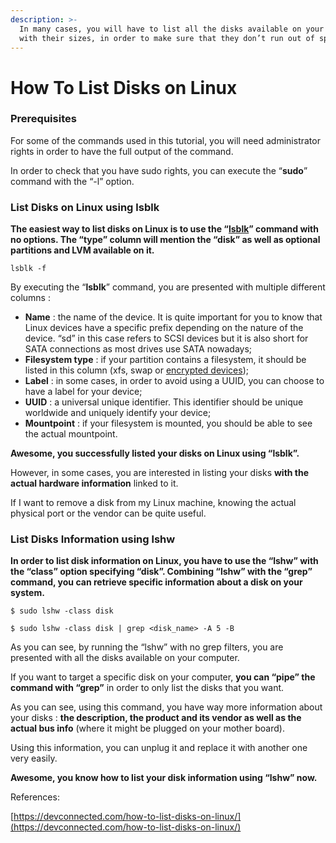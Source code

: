 ```yaml
---
description: >-
  In many cases, you will have to list all the disks available on your computer,
  with their sizes, in order to make sure that they don’t run out of space.
---
```


# How To List Disks on Linux

### Prerequisites

For some of the commands used in this tutorial, you will need administrator rights in order to have the full output of the command.

In order to check that you have sudo rights, you can execute the “**sudo**” command with the “-l” option.

### List Disks on Linux using lsblk

**The easiest way to list disks on Linux is to use the “**[**lsblk**](https://linux.die.net/man/8/lsblk)**” command with no options. The “type” column will mention the “disk” as well as optional partitions and LVM available on it.**

```
lsblk -f
```

By executing the “**lsblk**” command, you are presented with multiple different columns :

* **Name** : the name of the device. It is quite important for you to know that Linux devices have a specific prefix depending on the nature of the device. “sd” in this case refers to SCSI devices but it is also short for SATA connections as most drives use SATA nowadays;
* **Filesystem type** : if your partition contains a filesystem, it should be listed in this column (xfs, swap or [encrypted devices](https://devconnected.com/how-to-encrypt-partition-on-linux/));
* **Label** : in some cases, in order to avoid using a UUID, you can choose to have a label for your device;
* **UUID** : a universal unique identifier. This identifier should be unique worldwide and uniquely identify your device;
* **Mountpoint** : if your filesystem is mounted, you should be able to see the actual mountpoint.

**Awesome, you successfully listed your disks on Linux using “lsblk”.**

However, in some cases, you are interested in listing your disks **with the actual hardware information** linked to it.

If I want to remove a disk from my Linux machine, knowing the actual physical port or the vendor can be quite useful.

### List Disks Information using lshw

**In order to list disk information on Linux, you have to use the “lshw” with the “class” option specifying “disk”. Combining “lshw” with the “grep” command, you can retrieve specific information about a disk on your system.**

```
$ sudo lshw -class disk

$ sudo lshw -class disk | grep <disk_name> -A 5 -B
```

As you can see, by running the “lshw” with no grep filters, you are presented with all the disks available on your computer.

If you want to target a specific disk on your computer, **you can “pipe” the command with “grep”** in order to only list the disks that you want.

As you can see, using this command, you have way more information about your disks : **the description, the product and its vendor as well as the actual bus info** (where it might be plugged on your mother board).

Using this information, you can unplug it and replace it with another one very easily.

**Awesome, you know how to list your disk information using “lshw” now.**

References:

[https://devconnected.com/how-to-list-disks-on-linux/](https://devconnected.com/how-to-list-disks-on-linux/)

